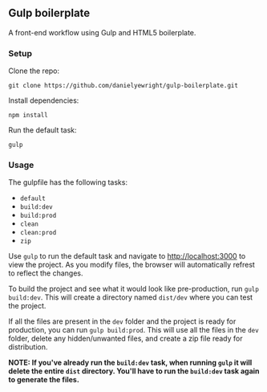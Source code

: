 ## Gulp boilerplate

A front-end workflow using Gulp and HTML5 boilerplate.

### Setup

Clone the repo:
```
git clone https://github.com/danielyewright/gulp-boilerplate.git
```

Install dependencies:
```
npm install
```

Run the default task:
```
gulp
```

### Usage

The gulpfile has the following tasks:
- `default`
- `build:dev`
- `build:prod`
- `clean`
- `clean:prod`
- `zip`

Use `gulp` to run the default task and navigate to [http://localhost:3000](http://localhost:3000) to view the project. As you modify files, the browser will automatically refrest to reflect the changes.

To build the project and see what it would look like pre-production, run `gulp build:dev`. This will create a directory named `dist/dev` where you can test the project.

If all the files are present in the `dev` folder and the project is ready for production, you can run `gulp build:prod`. This will use all the files in the `dev` folder, delete any hidden/unwanted files, and create a zip file ready for distribution.

**NOTE: If you've already run the `build:dev` task, when running `gulp` it will delete the entire `dist` directory. You'll have to run the `build:dev` task again to generate the files.**
